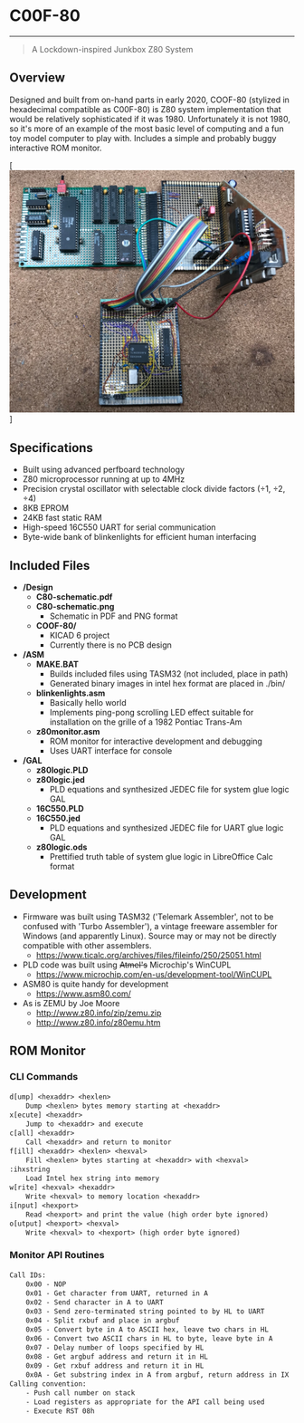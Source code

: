 # C00F-80

---
> A Lockdown-inspired Junkbox Z80 System

## Overview
Designed and built from on-hand parts in early 2020, COOF-80 (stylized in hexadecimal compatible as C00F-80) is Z80 system implementation that would be relatively sophisticated if it was 1980. Unfortunately it is not 1980, so it's more of an example of the most basic level of computing and a fun toy model computer to play with. Includes a simple and probably buggy interactive ROM monitor.

[![A complete C00F-80 System](system.jpg)]

## Specifications
* Built using advanced perfboard technology
* Z80 microprocessor running at up to 4MHz
* Precision crystal oscillator with selectable clock divide factors (÷1, ÷2, ÷4)
* 8KB EPROM
* 24KB fast static RAM
* High-speed 16C550 UART for serial communication
* Byte-wide bank of blinkenlights for efficient human interfacing

## Included Files
* **/Design**
    * **C80-schematic.pdf**
    * **C80-schematic.png**
        * Schematic in PDF and PNG format
    * **COOF-80/**
        * KICAD 6 project
        * Currently there is no PCB design
* **/ASM**
    * **MAKE.BAT**
        * Builds included files using TASM32 (not included, place in path)
        * Generated binary images in intel hex format are placed in ./bin/
    * **blinkenlights.asm**
        * Basically hello world
        * Implements ping-pong scrolling LED effect suitable for installation on the grille of a 1982 Pontiac Trans-Am
    * **z80monitor.asm**
        * ROM monitor for interactive development and debugging
        * Uses UART interface for console
* **/GAL**
    * **z80logic.PLD**
    * **z80logic.jed**
        * PLD equations and synthesized JEDEC file for system glue logic GAL
    * **16C550.PLD**
    * **16C550.jed**
        * PLD equations and synthesized JEDEC file for UART glue logic GAL
    * **z80logic.ods**
        * Prettified truth table of system glue logic in LibreOffice Calc format

## Development
* Firmware was built using TASM32 ('Telemark Assembler', not to be confused with 'Turbo Assembler'), a vintage freeware assembler for Windows (and apparently Linux). Source may or may not be directly compatible with other assemblers.
    * https://www.ticalc.org/archives/files/fileinfo/250/25051.html
* PLD code was built using ~~Atmel's~~ Microchip's WinCUPL
    * https://www.microchip.com/en-us/development-tool/WinCUPL
* ASM80 is quite handy for development
    * https://www.asm80.com/
* As is ZEMU by Joe Moore
    * http://www.z80.info/zip/zemu.zip
    * http://www.z80.info/z80emu.htm
## ROM Monitor
### CLI Commands
```
d[ump] <hexaddr> <hexlen>
	Dump <hexlen> bytes memory starting at <hexaddr>
x[ecute] <hexaddr>
	Jump to <hexaddr> and execute
c[all] <hexaddr>
	Call <hexaddr> and return to monitor
f[ill] <hexaddr> <hexlen> <hexval>
	Fill <hexlen> bytes starting at <hexaddr> with <hexval>
:ihxstring
	Load Intel hex string into memory
w[rite] <hexval> <hexaddr>
    Write <hexval> to memory location <hexaddr>
i[nput] <hexport>
	Read <hexport> and print the value (high order byte ignored)
o[utput] <hexport> <hexval>
	Write <hexval> to <hexport> (high order byte ignored)
```
### Monitor API Routines
```
Call IDs:
 	0x00 - NOP
 	0x01 - Get character from UART, returned in A
	0x02 - Send character in A to UART
	0x03 - Send zero-terminated string pointed to by HL to UART
	0x04 - Split rxbuf and place in argbuf
	0x05 - Convert byte in A to ASCII hex, leave two chars in HL
	0x06 - Convert two ASCII chars in HL to byte, leave byte in A
	0x07 - Delay number of loops specified by HL
	0x08 - Get argbuf address and return it in HL
	0x09 - Get rxbuf address and return it in HL
	0x0A - Get substring index in A from argbuf, return address in IX
Calling convention:
 	- Push call number on stack
	- Load registers as appropriate for the API call being used
	- Execute RST 08h
```